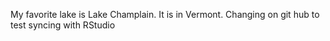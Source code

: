 My favorite lake is Lake Champlain.
It is in Vermont. Changing on git hub to test syncing with RStudio
